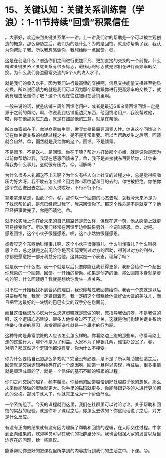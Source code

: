 # 15、关键认知：关键关系训练营（学浪）：1-11节持续“回馈”积累信任

。大家好，欢迎来到关键关系第十一讲。上一讲我们讲的帮助是一个可以被主观创造的概念。那么帮助之后，我们为的是什么？为的是回馈。就是你帮助了我，我认为你帮助了我。所以我想感谢你，我想给你一点回馈。😊。

这是在创造什么？创造你们之间进行更加平凡、更加直接的交换的一个前提。什么叫做关键关系？关键关系有很多标志，最核心的标志就是你们在进行高频率的交换。为什么我们身边最常交流的5个人的收入水平。

就是我们的收入水平。因为我们进行最高频的交换啊，信息交换能量交换甚至物质交换。所以说回馈为的就是我们可以因为那个帮助跟你进行更高频率的交换了，就我有理由感谢你了吧？这个词现在往往被用在营销里啊。

一般来说的话，就是店铺三周年回馈老用户，或者是最近618亲情回馈回馈一定是源于之前的帮助。啊，你说我到店铺里边买东西，他回馈老用户，我没帮过他，哎，你在他那买过东西，就是在照顾他的生意，就是在帮他。

所以商家都在用。你说商家做生意，做买卖是最需要洞察人性。你说这个回馈这个词在你关键关系的构建过程之中，是不是非常重要。所以当帮助发生之后啊，回馈就会自然。😊，而然就是我给你的这个。回馈。不是馈赠。

不是赠予。不是送礼。是回馈。你在干嘛？帮对方打破那个心闻，就是说你是因为以前你帮助过我，我现在感恩回馈来了。😡，我不是直接就东西要给你，让你来帮我办什么事儿，这就很有压力。😡，理解吗？

为什么很多人礼都送不出去啊？为什么有些人向上社交的过程之中，总是觉得哎呦压力好大呀，我不敢去怎么样？因为你带着欲望和目的去的，你怕被拒绝。你怕你这个东西送出去之后，别人说哎呀，不行不行不行。

拿走拿走拿走，拒绝了你。😡，那你以一个回馈的心态去呢，就我今天来不是为了找您帮忙的，是您已经帮过我了，我来回馈你了。那这个性质是不是就变了？他已经把事做完了，你是回馈他。😡。

就不论实际上你在给未来的自己铺路还是怎么样，但现在这一刻，他从感情上就更容易接受你了。所以我们经常在回馈里边会联系另外一个词叫感恩。😊，对吧。感恩回馈，这个小伙子很懂感恩，哎，这个小姑娘很懂感恩。

或者哎这个东西他叫懂事儿啊，这个小伙子很懂事儿。什么叫懂事儿？什么叫感恩？😊，总之就是之前无论你是否实际受到过对方的帮助，得到过对方的利益，你都更愿意把一部分利益分给他。这其实是一个表态，理解了吗？

就是表一个什么态。表一个就是以后只要你能让我获得更多，我都会给你一个超出你想象的一个回馈。回馈。一开始的帮助。如果是创造的话，那么回馈本身就是虚构的呀，什么回馈吧？我就是想给你发生一点关系。

只不过一开始我找不到合适的理由，我说你帮过我回馈给你。我表一个态就是以后只要你帮我，我就一定紧跟着您，我一定把这个蛋糕给他做好做大做的美味儿，而且把里边最好的一块切的巴巴实实的双手分在您面前。

而且这蛋糕您放心吃为什么您这蛋糕就是您做的呀，您指导我做的呀，不是我做的呀，这个逻辑心态建设，很多人他终身过不了这个关，这就是他们构建关键关系始终举步维艰的原因，总觉得啊送礼就是一个卑劣的行为啊。

这种导向是非常肮脏的人应该怎么怎么样的。你看路边上跑的那些车，你看马路上走的这些行人，哪个不是为了利益。大家不为了碎银几两，谁往办公室了。😡，对吧？那既然这个逻辑他都没有变，你为什么不接受。

你为什么要给自己加那么多戏呢？完全没有必要，是不是？所以帮助被创造之后，回馈就是交换逻辑持续存在的一个原因啊，回馈一旦得以实现，再往后，很多事情就是顺理成章的了。就是一个信任的基石不断的积累的过程。

你们之间交换的越多，频率越高。你给他的回馈越恰到好处越超乎他的想象。那么未来你能够做的蛋糕就更大。你手里的砝码就更多，你能够跟更多的人进行更加彻底的交换。那摊子就大了，你就真正成为一个价值节点。

一个系统组了。今天的课程就到这里，我们在社群里可以讨论讨论。关于帮助和回馈的实战的经验，就是你听了课程之后，你怎么去做的？你这段话说了之后，对方是什么反应。

有没有正向的结果就有没有因为理解了帮助和回馈的逻辑，在人际交往过程。中拿到正向结果的，欢迎学员可以在我们的社群里分享。我也会根据大家的发言以及里边存在的问题，给一些建议。

能够帮助你更好的把课程里所学到的内容践行到我们的生活之中。下课。😊。